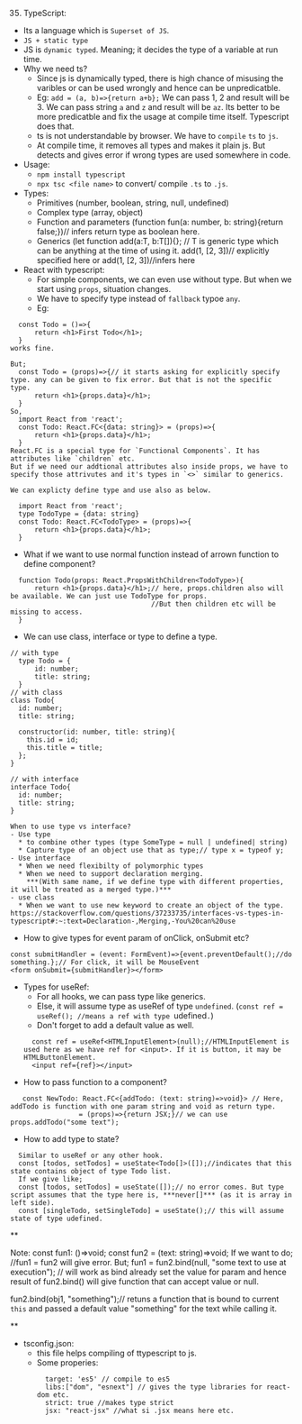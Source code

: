 35. TypeScript:
  - Its a language which is `Superset of JS`.
  - `JS + static type`
  - JS is `dynamic typed`. Meaning; it decides the type of a variable at run time.
  - Why we need ts?
    - Since js is dynamically typed, there is high chance of misusing the varibles or can be used wrongly and hence can be unpredicatble.
    - Eg:
    `add = (a, b)=>{return a+b};`
    We can pass 1, 2 and result will be 3. 
    We can pass string `a` and `z` and result will be `az`.
    Its better to be more predicatble and fix the usage at compile time itself. Typescript does that.
    - ts is not understandable by browser. We have to `compile` `ts` to `js`.
    - At compile time, it removes all types and makes it plain js. But detects and gives error if wrong types are used somewhere in code.
  - Usage:
    - `npm install typescript`
    - `npx tsc <file name>` to convert/ compile `.ts` to `.js`.
  - Types:
    * Primitives (number, boolean, string, null, undefined)
    * Complex type (array, object)
    * Function and parameters (function fun(a: number, b: string){return false;})// infers return type as boolean here.
    * Generics (let function add<T>(a:T, b:T[]){}; // T is generic type which can be anything at the time of using it. 
      add<number>(1, [2, 3])// explicitly specified here or add(1, [2, 3])//infers here
  - React with typescript:
    * For simple components, we can even use without type. But when we start using `props`, situation changes. 
    * We have to specify type instead of `fallback` typoe `any`.
    * Eg:
  ```
    const Todo = ()=>{
        return <h1>First Todo</h1>;
    }
  works fine.
  
  But;
    const Todo = (props)=>{// it starts asking for explicitly specify type. any can be given to fix error. But that is not the specific type.
        return <h1>{props.data}</h1>;
    }
  So,
    import React from 'react';
    const Todo: React.FC<{data: string}> = (props)=>{
        return <h1>{props.data}</h1>;
    }
  React.FC is a special type for `Functional Components`. It has attributes like `children` etc.
  But if we need our addtional attributes also inside props, we have to specify those attrivutes and it's types in `<>` similar to generics.
 
  We can explicty define type and use also as below.
 
    import React from 'react';
    type TodoType = {data: string}
    const Todo: React.FC<TodoType> = (props)=>{
        return <h1>{props.data}</h1>;
    }
  ```
  * What if we want to use normal function instead of arrown function to define component?
  ```
    function Todo(props: React.PropsWithChildren<TodoType>){
        return <h1>{props.data}</h1>;// here, props.children also will be available. We can just use TodoType for props. 
                                     //But then children etc will be missing to access.
    }
  
  ```
  * We can use class, interface or type to define a type.
  ```
  // with type
    type Todo = {
        id: number;
        title: string;
    }
  // with class
  class Todo{
    id: number;
    title: string;
  
    constructor(id: number, title: string){
      this.id = id;
      this.title = title;
    };
  }
  
  // with interface
  interface Todo{
    id: number;
    title: string;
  }
  
  When to use type vs interface?
  - Use type 
    * to combine other types (type SomeType = null | undefined| string)
    * Capture type of an object use that as type;// type x = typeof y;
  - Use interface
    * When we need flexibilty of polymorphic types
    * When we need to support declaration merging.
      ***(With same name, if we define type with different properties, it will be treated as a merged type.)***
  - use class
    * When we want to use new keyword to create an object of the type.
  https://stackoverflow.com/questions/37233735/interfaces-vs-types-in-typescript#:~:text=Declaration-,Merging,-You%20can%20use
  ```
  * How to give types for event param of onClick, onSubmit etc?
  ```
  const submitHandler = (event: FormEvent)=>{event.preventDefault();//do something.};// For click, it will be MouseEvent
  <form onSubmit={submitHandler}></form>
  ```
  * Types for useRef:
    - For all hooks, we can pass type like generics.
    - Else, it will assume type as useRef of type `undefined`. (`const ref = useRef(); //means a ref with type `udefined`.`)
    - Don't forget to add a default value as well.
    ```
      const ref = useRef<HTMLInputElement>(null);//HTMLInputElement is used here as we have ref for <input>. If it is button, it may be HTMLButtonElement.
      <input ref={ref}></input>
    ```
  * How to pass function to a component?
   ```
      const NewTodo: React.FC<{addTodo: (text: string)=>void}> // Here, addTodo is function with one param string and void as return type.
                    = (props)=>{return JSX;}// we can use props.addTodo("some text");
   ```
  * How to add type to state?
  ```
    Similar to useRef or any other hook.
    const [todos, setTodos] = useState<Todo[]>([]);//indicates that this state contains object of type Todo list.
    If we give like;
    const [todos, setTodos] = useState([]);// no error comes. But type script assumes that the type here is, ***never[]*** (as it is array in left side).
    const [singleTodo, setSingleTodo] = useState();// this will assume state of type udefined.
  ```
  **
  
  Note:
  const fun1: ()=>void;
  const fun2 = (text: string)=>void;
  If we want to do;
  //fun1 = fun2 will give error.
  But;
  fun1 = fun2.bind(null, "some text to use at execution");
  // will work as bind already set the value for param and hence result of fun2.bind() will give function that can accept value or null.
      
  fun2.bind(obj1, "something");// retuns a function that is bound to current `this` and passed a default value "something" for the text while calling it.
  
  **
  
  * tsconfig.json:
    - this file helps compiling of ttypescript to js.
    - Some properies:
      ```
        target: 'es5' // compile to es5
        libs:["dom", "esnext"] // gives the type libraries for react-dom etc.
        strict: true //makes type strict
        jsx: "react-jsx" //what si .jsx means here etc.
      ```
